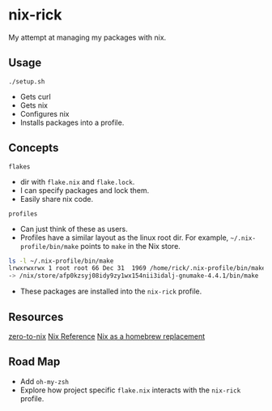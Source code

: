 # nix-rick

My attempt at managing my packages with nix.

## Usage
`./setup.sh`
* Gets curl
* Gets nix
* Configures nix
* Installs packages into a profile.

## Concepts
`flakes`
* dir with `flake.nix` and `flake.lock`.
* I can specify packages and lock them.
* Easily share nix code.

`profiles`
* Can just think of these as users.
* Profiles have a similar layout as the linux root dir. 
For example, `~/.nix-profile/bin/make` points to `make` in the Nix store.

```bash
ls -l ~/.nix-profile/bin/make 
lrwxrwxrwx 1 root root 66 Dec 31  1969 /home/rick/.nix-profile/bin/make 
-> /nix/store/afp0kzsyj08idy9zy1wx154nii3idalj-gnumake-4.4.1/bin/make
```

* These packages are installed into the `nix-rick` profile.

## Resources
[zero-to-nix](https://zero-to-nix.com)
[Nix Reference](https://nixos.org/manual/nix/stable/)
[Nix as a homebrew replacement](https://sandstorm.de/de/blog/post/my-first-steps-with-nix-on-mac-osx-as-homebrew-replacement.html)


## Road Map
* Add `oh-my-zsh`
* Explore how project specific `flake.nix` interacts with the `nix-rick` profile.

